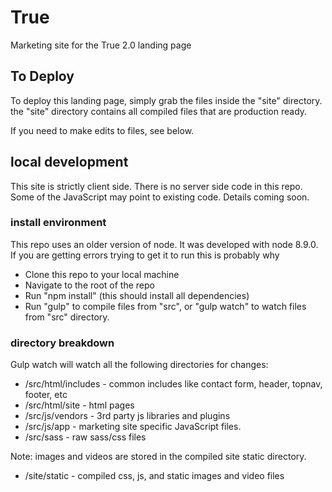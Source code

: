 # True
Marketing site for the True 2.0 landing page

## To Deploy
To deploy this landing page, simply grab the files inside the "site" directory. the "site" directory contains all compiled files that are production ready.

If you need to make edits to files, see below.


## local development
This site is strictly client side. There is no server side code in this repo. Some of the JavaScript may point to existing code. Details coming soon.

### install environment
This repo uses an older version of node. It was developed with node 8.9.0. If you are getting errors trying to get it to run this is probably why
* Clone this repo to your local machine
* Navigate to the root of the repo
* Run "npm install" (this should install all dependencies)
* Run "gulp" to compile files from "src", or "gulp watch" to watch files from "src" directory.

### directory breakdown
Gulp watch will watch all the following directories for changes:

* /src/html/includes - common includes like contact form, header, topnav, footer, etc
* /src/html/site - html pages
* /src/js/vendors - 3rd party js libraries and plugins
* /src/js/app - marketing site specific JavaScript files. 
* /src/sass - raw sass/css files

Note: images and videos are stored in the compiled site static directory.
* /site/static - compiled css, js, and static images and video files





